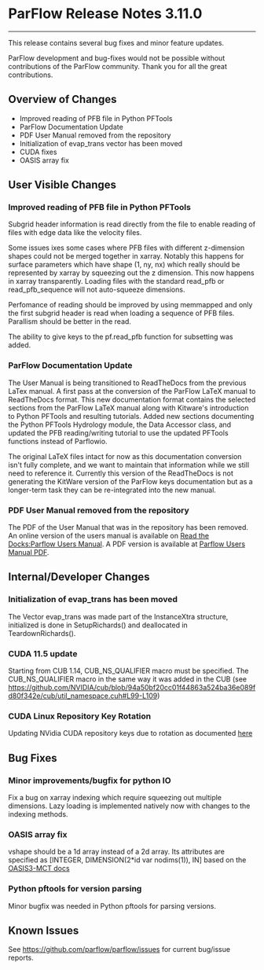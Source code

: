 # ParFlow Release Notes 3.11.0
------------------------------

This release contains several bug fixes and minor feature updates.

ParFlow development and bug-fixes would not be possible without contributions of the ParFlow community.  Thank you for all the great contributions.

## Overview of Changes

* Improved reading of PFB file in Python PFTools
* ParFlow Documentation Update 
* PDF User Manual removed from the repository
* Initialization of evap_trans vector has been moved
* CUDA fixes
* OASIS array fix

## User Visible Changes

### Improved reading of PFB file in Python PFTools

Subgrid header information is read directly from the file to enable reading of files with edge data like the velocity files.

Some issues ixes some cases where PFB files with different z-dimension shapes could not be merged together in xarray. Notably this happens for surface parameters which have shape (1, ny, nx) which really should be represented by xarray by squeezing out the z dimension. This now happens in xarray transparently. Loading files with the standard read_pfb or read_pfb_sequence will not auto-squeeze dimensions.

Perfomance of reading should be improved by using memmapped and only the first subgrid header is read when loading a sequence of PFB files.   Parallism should be better in the read.

The ability to give keys to the pf.read_pfb function for subsetting was added.
	
### ParFlow Documentation Update 

The User Manual is being transitioned to ReadTheDocs from the previous LaTex manual.   A first pass at the conversion of the ParFlow LaTeX manual to ReadTheDocs format. This new documentation format contains the selected sections from the ParFlow LaTeX manual along with Kitware's introduction to Python PFTools and resulting tutorials. Added new sections documenting the Python PFTools Hydrology module, the Data Accessor class, and updated the PFB reading/writing tutorial to use the updated PFTools functions instead of Parflowio.
    
The original LaTeX files intact for now as this documentation conversion isn't fully complete, and we want to maintain that information while we still need to reference it.
Currently this version of the ReadTheDocs is not generating the KitWare version of the ParFlow keys documentation but as a longer-term task they can be re-integrated into the new manual.

### PDF User Manual removed from the repository

The PDF of the User Manual that was in the repository has been removed.  An online version of the users manual is available on [Read the Docks:Parflow Users Manual](https://parflow.readthedocs.io/en/latest/index.html).  A PDF version is available at [Parflow Users Manual PDF](https://parflow.readthedocs.io/_/downloads/en/latest/pdf/).
    
## Internal/Developer Changes

### Initialization of evap_trans has been moved
The Vector evap_trans was made part of the InstanceXtra structure, initialized is done in SetupRichards() and deallocated in TeardownRichards().

### CUDA 11.5 update

Starting from CUB 1.14, CUB_NS_QUALIFIER macro must be specified.  The CUB_NS_QUALIFIER macro in the same way it was added in the CUB (see https://github.com/NVIDIA/cub/blob/94a50bf20cc01f44863a524ba36e089fd80f342e/cub/util_namespace.cuh#L99-L109)

### CUDA Linux Repository Key Rotation
    
Updating NVidia CUDA repository keys due to rotation as documented [here](https://forums.developer.nvidia.com/t/notice-cuda-linux-repository-key-rotation/212772)

## Bug Fixes


### Minor improvements/bugfix for python IO 

Fix a bug on xarray indexing which require squeezing out multiple dimensions. Lazy loading is implemented natively now with changes to the indexing methods.

### OASIS array fix

vshape should be a 1d array instead of a 2d array.  Its attributes are specified as [INTEGER, DIMENSION(2*id var nodims(1)), IN] based on the [OASIS3-MCT docs](https://gitlab.com/cerfacs/oasis3-mct/-/blob/OASIS3-MCT_3.1/doc/oasis3mct_UserGuide.pdf)


### Python pftools for version parsing
    
Minor bugfix was needed in Python pftools for parsing versions.

## Known Issues

See https://github.com/parflow/parflow/issues for current bug/issue reports.
